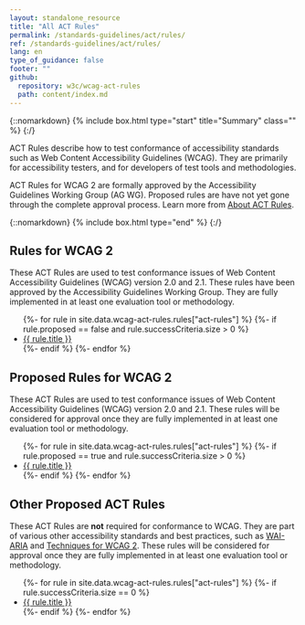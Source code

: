 ```yaml
---
layout: standalone_resource
title: "All ACT Rules"
permalink: /standards-guidelines/act/rules/
ref: /standards-guidelines/act/rules/
lang: en
type_of_guidance: false
footer: ""
github:
  repository: w3c/wcag-act-rules
  path: content/index.md
---
```


{::nomarkdown}
{% include box.html type="start" title="Summary" class="" %}
{:/}

ACT Rules describe how to test conformance of accessibility standards such as Web Content Accessibility Guidelines (WCAG). They are primarily for accessibility testers, and for developers of test tools and methodologies. 

ACT Rules for WCAG 2 are formally approved by the Accessibility Guidelines Working Group (AG WG). Proposed rules are have not yet gone through the complete approval process. Learn more from [About ACT Rules](/standards-guidelines/act/rules/about/).

{::nomarkdown}
{% include box.html type="end" %}
{:/}

## Rules for WCAG 2

These ACT Rules are used to test conformance issues of Web Content Accessibility Guidelines (WCAG) version 2.0 and 2.1. These rules have been approved by the Accessibility Guidelines Working Group. They are fully implemented in at least one evaluation tool or methodology.

<ul>
{%- for rule in site.data.wcag-act-rules.rules["act-rules"] %}
  {%- if rule.proposed == false and rule.successCriteria.size > 0 %}
    <li><a href="{{ rule.permalink | relative_url }}">{{ rule.title }}</a></li>
  {%- endif %}
{%- endfor %}
</ul>

## Proposed Rules for WCAG 2

These ACT Rules are used to test conformance issues of Web Content Accessibility Guidelines (WCAG) version 2.0 and 2.1. These rules will be considered for approval once they are fully implemented in at least one evaluation tool or methodology.

<ul>
{%- for rule in site.data.wcag-act-rules.rules["act-rules"] %}
  {%- if rule.proposed == true and rule.successCriteria.size > 0 %}
    <li><a href="{{ rule.permalink | relative_url }}">{{ rule.title }}</a></li>
  {%- endif %}
{%- endfor %}
</ul>

## Other Proposed ACT Rules

These ACT Rules are **not** required for conformance to WCAG. They are part of various other accessibility standards and best practices, such as [WAI-ARIA](https://www.w3.org/TR/wai-aria/) and [Techniques for WCAG 2](https://www.w3.org/WAI/WCAG21/Techniques/). These rules will be considered for approval once they are fully implemented in at least one evaluation tool or methodology.

<ul>
{%- for rule in site.data.wcag-act-rules.rules["act-rules"] %}
  {%- if rule.successCriteria.size == 0 %}
    <li><a href="{{ rule.permalink | relative_url }}">{{ rule.title }}</a></li>
  {%- endif %}
{%- endfor %}
</ul>
